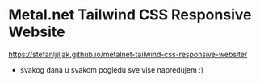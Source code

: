 # Metal.net Tailwind CSS Responsive Website

https://stefanljiljak.github.io/metalnet-tailwind-css-responsive-website/

- svakog dana u svakom pogledu sve vise napredujem :)